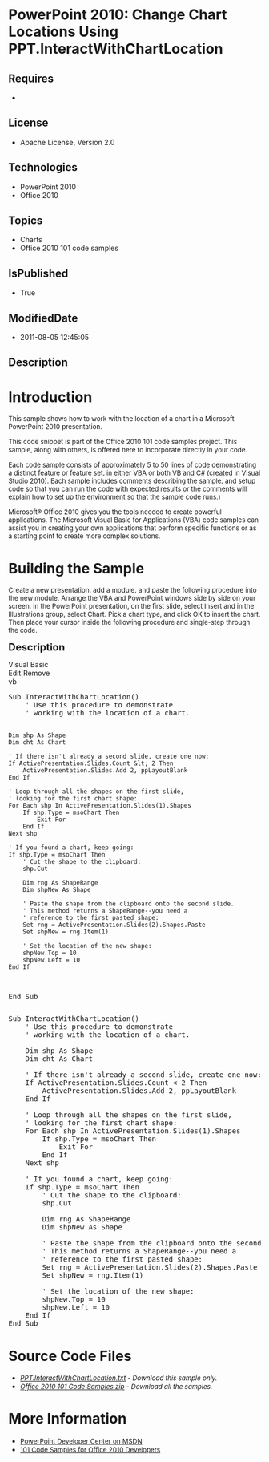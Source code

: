 # PowerPoint 2010: Change Chart Locations Using PPT.InteractWithChartLocation
## Requires
* 
## License
* Apache License, Version 2.0
## Technologies
* PowerPoint 2010
* Office 2010
## Topics
* Charts
* Office 2010 101 code samples
## IsPublished
* True
## ModifiedDate
* 2011-08-05 12:45:05
## Description

<h1>Introduction</h1>
<p><span style="font-size:small">This sample shows how to work with the location of a chart in a Microsoft PowerPoint 2010 presentation.</span></p>
<p><span style="font-size:small">This code snippet is part of the Office 2010 101 code samples project. This sample, along with others, is offered here to incorporate directly in your code.</span></p>
<p><span style="font-size:small">Each code sample consists of approximately 5 to 50 lines of code demonstrating a distinct feature or feature set, in either VBA or both VB and C# (created in Visual Studio 2010). Each sample includes comments describing the
 sample, and setup code so that you can run the code with expected results or the comments will explain how to set up the environment so that the sample code runs.)</span></p>
<p><span style="font-size:small">Microsoft&reg; Office 2010 gives you the tools needed to create powerful applications. The Microsoft Visual Basic for Applications (VBA) code samples can assist you in creating your own applications that perform specific functions
 or as a starting point to create more complex solutions.</span></p>
<h1><span>Building the Sample</span></h1>
<p><span style="font-size:small">Create a new presentation, add a module, and paste the following procedure into the new module. Arrange the VBA and PowerPoint windows side by side on your screen. In the PowerPoint presentation, on the first slide, select Insert
 and in the Illustrations group, select Chart. Pick a chart type, and click OK to insert the chart. Then place your cursor inside the following procedure and single-step through the code.</span></p>
<p><span style="font-size:20px; font-weight:bold">Description</span></p>
<div class="scriptcode">
<div class="pluginEditHolder" pluginCommand="mceScriptCode">
<div class="title"><span>Visual Basic</span></div>
<div class="pluginLinkHolder"><span class="pluginEditHolderLink">Edit</span>|<span class="pluginRemoveHolderLink">Remove</span></div>
<span class="hidden">vb</span>
<pre class="hidden">Sub InteractWithChartLocation()
    ' Use this procedure to demonstrate
    ' working with the location of a chart.
   
    Dim shp As Shape
    Dim cht As Chart
   
    ' If there isn't already a second slide, create one now:
    If ActivePresentation.Slides.Count &lt; 2 Then
        ActivePresentation.Slides.Add 2, ppLayoutBlank
    End If
   
    ' Loop through all the shapes on the first slide,
    ' looking for the first chart shape:
    For Each shp In ActivePresentation.Slides(1).Shapes
        If shp.Type = msoChart Then
            Exit For
        End If
    Next shp
   
    ' If you found a chart, keep going:
    If shp.Type = msoChart Then
        ' Cut the shape to the clipboard:
        shp.Cut
       
        Dim rng As ShapeRange
        Dim shpNew As Shape
       
        ' Paste the shape from the clipboard onto the second slide.
        ' This method returns a ShapeRange--you need a
        ' reference to the first pasted shape:
        Set rng = ActivePresentation.Slides(2).Shapes.Paste
        Set shpNew = rng.Item(1)
       
        ' Set the location of the new shape:
        shpNew.Top = 10
        shpNew.Left = 10
    End If
End Sub
</pre>
<div class="preview">
<pre class="vb"><span class="visualBasic__keyword">Sub</span>&nbsp;InteractWithChartLocation()&nbsp;
&nbsp;&nbsp;&nbsp;&nbsp;<span class="visualBasic__com">'&nbsp;Use&nbsp;this&nbsp;procedure&nbsp;to&nbsp;demonstrate</span>&nbsp;
&nbsp;&nbsp;&nbsp;&nbsp;<span class="visualBasic__com">'&nbsp;working&nbsp;with&nbsp;the&nbsp;location&nbsp;of&nbsp;a&nbsp;chart.</span>&nbsp;
&nbsp;&nbsp;&nbsp;&nbsp;
&nbsp;&nbsp;&nbsp;&nbsp;<span class="visualBasic__keyword">Dim</span>&nbsp;shp&nbsp;<span class="visualBasic__keyword">As</span>&nbsp;Shape&nbsp;
&nbsp;&nbsp;&nbsp;&nbsp;<span class="visualBasic__keyword">Dim</span>&nbsp;cht&nbsp;<span class="visualBasic__keyword">As</span>&nbsp;Chart&nbsp;
&nbsp;&nbsp;&nbsp;&nbsp;
&nbsp;&nbsp;&nbsp;&nbsp;<span class="visualBasic__com">'&nbsp;If&nbsp;there&nbsp;isn't&nbsp;already&nbsp;a&nbsp;second&nbsp;slide,&nbsp;create&nbsp;one&nbsp;now:</span>&nbsp;
&nbsp;&nbsp;&nbsp;&nbsp;<span class="visualBasic__keyword">If</span>&nbsp;ActivePresentation.Slides.Count&nbsp;&lt;&nbsp;<span class="visualBasic__number">2</span>&nbsp;<span class="visualBasic__keyword">Then</span>&nbsp;
&nbsp;&nbsp;&nbsp;&nbsp;&nbsp;&nbsp;&nbsp;&nbsp;ActivePresentation.Slides.Add&nbsp;<span class="visualBasic__number">2</span>,&nbsp;ppLayoutBlank&nbsp;
&nbsp;&nbsp;&nbsp;&nbsp;<span class="visualBasic__keyword">End</span>&nbsp;<span class="visualBasic__keyword">If</span>&nbsp;
&nbsp;&nbsp;&nbsp;&nbsp;
&nbsp;&nbsp;&nbsp;&nbsp;<span class="visualBasic__com">'&nbsp;Loop&nbsp;through&nbsp;all&nbsp;the&nbsp;shapes&nbsp;on&nbsp;the&nbsp;first&nbsp;slide,</span>&nbsp;
&nbsp;&nbsp;&nbsp;&nbsp;<span class="visualBasic__com">'&nbsp;looking&nbsp;for&nbsp;the&nbsp;first&nbsp;chart&nbsp;shape:</span>&nbsp;
&nbsp;&nbsp;&nbsp;&nbsp;<span class="visualBasic__keyword">For</span>&nbsp;<span class="visualBasic__keyword">Each</span>&nbsp;shp&nbsp;<span class="visualBasic__keyword">In</span>&nbsp;ActivePresentation.Slides(<span class="visualBasic__number">1</span>).Shapes&nbsp;
&nbsp;&nbsp;&nbsp;&nbsp;&nbsp;&nbsp;&nbsp;&nbsp;<span class="visualBasic__keyword">If</span>&nbsp;shp.Type&nbsp;=&nbsp;msoChart&nbsp;<span class="visualBasic__keyword">Then</span>&nbsp;
&nbsp;&nbsp;&nbsp;&nbsp;&nbsp;&nbsp;&nbsp;&nbsp;&nbsp;&nbsp;&nbsp;&nbsp;<span class="visualBasic__keyword">Exit</span>&nbsp;<span class="visualBasic__keyword">For</span>&nbsp;
&nbsp;&nbsp;&nbsp;&nbsp;&nbsp;&nbsp;&nbsp;&nbsp;<span class="visualBasic__keyword">End</span>&nbsp;<span class="visualBasic__keyword">If</span>&nbsp;
&nbsp;&nbsp;&nbsp;&nbsp;<span class="visualBasic__keyword">Next</span>&nbsp;shp&nbsp;
&nbsp;&nbsp;&nbsp;&nbsp;
&nbsp;&nbsp;&nbsp;&nbsp;<span class="visualBasic__com">'&nbsp;If&nbsp;you&nbsp;found&nbsp;a&nbsp;chart,&nbsp;keep&nbsp;going:</span>&nbsp;
&nbsp;&nbsp;&nbsp;&nbsp;<span class="visualBasic__keyword">If</span>&nbsp;shp.Type&nbsp;=&nbsp;msoChart&nbsp;<span class="visualBasic__keyword">Then</span>&nbsp;
&nbsp;&nbsp;&nbsp;&nbsp;&nbsp;&nbsp;&nbsp;&nbsp;<span class="visualBasic__com">'&nbsp;Cut&nbsp;the&nbsp;shape&nbsp;to&nbsp;the&nbsp;clipboard:</span>&nbsp;
&nbsp;&nbsp;&nbsp;&nbsp;&nbsp;&nbsp;&nbsp;&nbsp;shp.Cut&nbsp;
&nbsp;&nbsp;&nbsp;&nbsp;&nbsp;&nbsp;&nbsp;&nbsp;
&nbsp;&nbsp;&nbsp;&nbsp;&nbsp;&nbsp;&nbsp;&nbsp;<span class="visualBasic__keyword">Dim</span>&nbsp;rng&nbsp;<span class="visualBasic__keyword">As</span>&nbsp;ShapeRange&nbsp;
&nbsp;&nbsp;&nbsp;&nbsp;&nbsp;&nbsp;&nbsp;&nbsp;<span class="visualBasic__keyword">Dim</span>&nbsp;shpNew&nbsp;<span class="visualBasic__keyword">As</span>&nbsp;Shape&nbsp;
&nbsp;&nbsp;&nbsp;&nbsp;&nbsp;&nbsp;&nbsp;&nbsp;
&nbsp;&nbsp;&nbsp;&nbsp;&nbsp;&nbsp;&nbsp;&nbsp;<span class="visualBasic__com">'&nbsp;Paste&nbsp;the&nbsp;shape&nbsp;from&nbsp;the&nbsp;clipboard&nbsp;onto&nbsp;the&nbsp;second&nbsp;slide.</span>&nbsp;
&nbsp;&nbsp;&nbsp;&nbsp;&nbsp;&nbsp;&nbsp;&nbsp;<span class="visualBasic__com">'&nbsp;This&nbsp;method&nbsp;returns&nbsp;a&nbsp;ShapeRange--you&nbsp;need&nbsp;a</span>&nbsp;
&nbsp;&nbsp;&nbsp;&nbsp;&nbsp;&nbsp;&nbsp;&nbsp;<span class="visualBasic__com">'&nbsp;reference&nbsp;to&nbsp;the&nbsp;first&nbsp;pasted&nbsp;shape:</span>&nbsp;
&nbsp;&nbsp;&nbsp;&nbsp;&nbsp;&nbsp;&nbsp;&nbsp;<span class="visualBasic__keyword">Set</span>&nbsp;rng&nbsp;=&nbsp;ActivePresentation.Slides(<span class="visualBasic__number">2</span>).Shapes.Paste&nbsp;
&nbsp;&nbsp;&nbsp;&nbsp;&nbsp;&nbsp;&nbsp;&nbsp;<span class="visualBasic__keyword">Set</span>&nbsp;shpNew&nbsp;=&nbsp;rng.Item(<span class="visualBasic__number">1</span>)&nbsp;
&nbsp;&nbsp;&nbsp;&nbsp;&nbsp;&nbsp;&nbsp;&nbsp;
&nbsp;&nbsp;&nbsp;&nbsp;&nbsp;&nbsp;&nbsp;&nbsp;<span class="visualBasic__com">'&nbsp;Set&nbsp;the&nbsp;location&nbsp;of&nbsp;the&nbsp;new&nbsp;shape:</span>&nbsp;
&nbsp;&nbsp;&nbsp;&nbsp;&nbsp;&nbsp;&nbsp;&nbsp;shpNew.Top&nbsp;=&nbsp;<span class="visualBasic__number">10</span>&nbsp;
&nbsp;&nbsp;&nbsp;&nbsp;&nbsp;&nbsp;&nbsp;&nbsp;shpNew.Left&nbsp;=&nbsp;<span class="visualBasic__number">10</span>&nbsp;
&nbsp;&nbsp;&nbsp;&nbsp;<span class="visualBasic__keyword">End</span>&nbsp;<span class="visualBasic__keyword">If</span>&nbsp;
<span class="visualBasic__keyword">End</span>&nbsp;<span class="visualBasic__keyword">Sub</span>&nbsp;
</pre>
</div>
</div>
</div>
<h1><span>Source Code Files</span></h1>
<ul>
<li><span style="font-size:small"><em><em><a id="26152" href="/site/view/file/26152/1/PPT.InteractWithChartLocation.txt">PPT.InteractWithChartLocation.txt</a>&nbsp;- Download this sample only.<br>
</em></em></span></li><li><span style="font-size:small"><em><em><a id="26153" href="/site/view/file/26153/1/Office%202010%20101%20Code%20Samples.zip">Office 2010 101 Code Samples.zip</a>&nbsp;- Download all the samples.</em></em></span>
</li></ul>
<h1>More Information</h1>
<ul>
<li><span style="font-size:small"><a href="http://msdn.microsoft.com/en-us/office/aa905465">PowerPoint Developer Center on MSDN</a></span>
</li><li><span style="font-size:small"><a href="http://msdn.microsoft.com/en-us/office/hh360994">101 Code Samples for Office 2010 Developers</a></span>
</li></ul>
